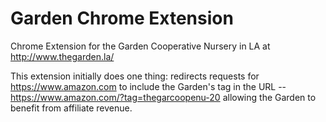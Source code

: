 # Garden Chrome Extension
Chrome Extension for the Garden Cooperative Nursery in LA at http://www.thegarden.la/

This extension initially does one thing: redirects requests for https://www.amazon.com to include the Garden's tag in the URL -- https://www.amazon.com/?tag=thegarcoopenu-20 allowing the Garden to benefit from affiliate revenue.
